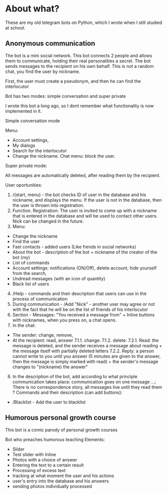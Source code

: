 # About what?
These are my old telegram bots on Python, which I wrote when I still studied at school.

## Anonymous communication
The bot is a mini social network. This bot connects 2 people and allows them to communicate, holding their real personalities a secret. The bot sends messages to the recipient on his own behalf. This is not a random chat, you find the user by nickname.

First, the user must create a pseudonym, and then he can find the interlocutor

Bot has two modes: simple conversation and super private

I wrote this bot a long ago, so I dont remember what functionality is now implemented in it.

Simple conversation mode

Menu:
- Account settings,
- My dialogs
- Search for the interlocutor
- Change the nickname.
Chat menu: block the user.

Super private mode:

All messages are automatically deleted, after reading them by the recipient.

User oportunities:
1. /(start, menu) - the bot checks ID of user in the database and his nickname, and displays the menu. If the user is not in the database, then the user is thrown into registration.
2. Function. Registration: The user is invited to come up with a nickname that is entered in the database and will be used to contact other users. Nick can be changed in the future.
3. Menu:
- Change the nickname
- Find the user
- Fast contacts - added users (Like frends in social networks)
- About the bot - description of the bot + nickname of the creator of the bot (my)
- List of commands
- Account settings: notifications (ON/Off), delete account, hide yourself from the search,
- Undread messages (with an icon of quantity)
- Black list of users

4. /Help - commands and their description that users can use in the process of communication
5. During communication - /Add "Nick" - another user may agree or not with the fact that he will be on the list of friends of his interlocutor
6. Section - Messages: "You received a message from" + Inline buttons with nicknames, when you press on, a chat opens.
7. In the chat:
- The sender: change, remove,
- At the recipient: read, answer
7.1.1. change:
7.1.2. delete:
7.2.1. Read: the message is deleted, and the sender receives a message about reading + the message itself with partially deleted letters
7.2.2. Reply: a person cannot write to you until you answer (5 minutes are given to the answer, then the message is simply marked with read) + the sender's message changes to "(nickname) the answer"
8. In the description of the bot, add according to what principle communication takes place: communication goes on one message ...; There is no correspondence story, all messages live until they read them
? Commands and their description (can add buttons):
- /Blacklist - Add the user to blacklist

## Humorous personal growth course
This bot  is a comic parody of personal growth courses

Bot who preaches humorous teaching
Elements:
- Slider
- Test slider with Inline
- Photos with a choice of answer
- Entering the text to a certain result
- Processing of excess text
- tracking at what moment the user and his actions
- user's entry into the database and his answers
- sending photos individually processed
